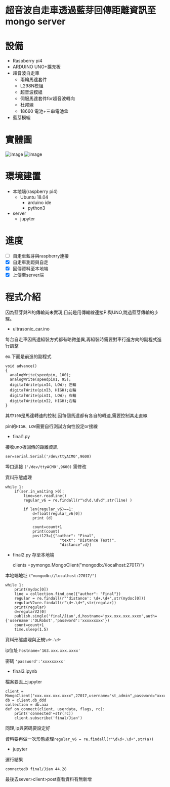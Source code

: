 # 超音波自走車透過藍芽回傳距離資訊至mongo server


# 設備

* Raspberry pi4
* ARDUINO UNO+擴充板
* 超音波自走車
  * 兩輪馬達套件
  * L298N模組
  * 超音波模組
  * 伺服馬達套件for超音波轉向
  * 杜邦線
  * 18660 電池+三串電池盒
* 藍芽模組

# 實體圖
![image](https://github.com/HXHX2678/ultrasonic_car-bluetooth-mongo-server/blob/main/261559.jpg)
![image](https://github.com/HXHX2678/ultrasonic_car-bluetooth-mongo-server/blob/main/261560.jpg)

# 環境建置
* 本地端(raspberry pi4)
  * Ubuntu 18.04
    * arduino ide
    * python3
* server
  * jupyter

# 進度
- [ ] 自走車藍芽與raspberry連接
- [x] 自走車測距與自走
- [x] 回傳資料至本地端
- [x] 上傳至server端

# 程式介紹
因為藍芽與PI的傳輸尚未實現,目前是用傳輸線連接PI與UNO,跳過藍芽傳輸的步驟。
* ultrasonic_car.ino

每台自走車因馬達組裝方式都有略微差異,再組裝時需要對車行進方向的副程式進行調整

ex.下面是前進的副程式

    void advance()     
    {
      analogWrite(speedpin, 100);
      analogWrite(speedpin1, 95);
      digitalWrite(pinI4, LOW); 左輪
      digitalWrite(pinI3, HIGH);左輪
      digitalWrite(pinI1, LOW); 右輪
      digitalWrite(pinI2, HIGH);右輪
    }

其中`100`是馬達轉速的控制,因每個馬達都有各自的轉速,需要控制其走直線

pin的`HIGH、LOW`需要自行測試方向性設定or接線

* final1.py

接收uno板回傳的距離資訊

    ser=serial.Serial('/dev/ttyACM0',9600)
    
埠口連接 `('/dev/ttyACM0',9600)` 需修改

資料形態處理

    while 1:
        if(ser.in_waiting >0):
            line=ser.readline()
            regular_v6 = re.findall(r"\d\d.\d\d",str(line) )

            if len(regular_v6)==1:
                d=float(regular_v6[0])
                print (d)

                count=count+1
                print(count)
                post123=[{"author": "Final",
                            "text": "Distance Test!",
                            "distance":d}]
* final2.py
存至本地端

    clients =pymongo.MongoClient("mongodb://localhost:27017/")

本地端地址 `("mongodb://localhost:27017/")`

    while 1:
        print(mydoc[0])
        line = collection.find_one({"author": "Final"})
        regular = re.findall(r"'distance': \d+.\d+",str(mydoc[0]))
        regularV2=re.findall(r"\d+.\d+",str(regular))
        print(regular)
        d=regularV2[0]
        publish.single('final/Jian',d,hostname='xxx.xxx.xxx.xxxx',auth={'username':'DLRobot','password':'xxxxxxxxx'})
        count=count+1
        time.sleep(1.5)

資料形態處理與正規`\d+.\d+`

ip位址 `hostname='163.xxx.xxx.xxxx'`

密碼 `'password':'xxxxxxxxx'`

* final3.ipynb

檔案要丟上jupyter

    client = MongoClient("xxx.xxx.xxx.xxxx",27017,username="st_admin",password="xxxxxxx")
    db = client.db_ddd
    collection = db.aaa
    def on_connect(client, userdata, flags, rc):
        print('connected'+str(rc))
        client.subscribe('final/Jian')
        
同理,ip與密碼要設定好        

資料要再做一次形態處理`regular_v6 = re.findall(r"\d\d+.\d+",str(a))`

* jupyter

運行結果

`connected0
final/Jian
44.28`
    
最後去sever>client>post查看資料有無新增
